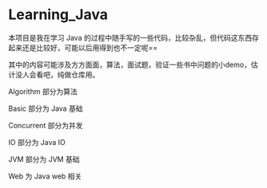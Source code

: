 # Learning_Java

本项目是我在学习 Java 的过程中随手写的一些代码，比较杂乱，但代码这东西存起来还是比较好，可能以后用得到也不一定呢==

其中的内容可能涉及方方面面，算法，面试题，验证一些书中问题的小demo，估计没人会看吧，纯做仓库用。

Algorithm 部分为算法

Basic 部分为 Java 基础

Concurrent 部分为并发

IO 部分为 Java IO

JVM 部分为 JVM 基础

Web 为 Java web 相关
